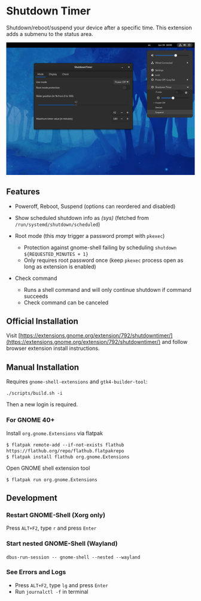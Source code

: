 # Shutdown Timer

Shutdown/reboot/suspend your device after a specific time. This extension adds a submenu to the status area. 

![Screenshot](screenshot.png)

## Features
- Poweroff, Reboot, Suspend (options can reordered and disabled)
- Show scheduled shutdown info as *(sys)* (fetched from `/run/systemd/shutdown/scheduled`)

- Root mode (this *may* trigger a password prompt with `pkexec`)
  - Protection against gnome-shell failing by scheduling `shutdown ${REQUESTED_MINUTES + 1}`
  - Only requires root password once (keep `pkexec` process open as long as extension is enabled)

- Check command
  - Runs a shell command and will only continue shutdown if command succeeds
  - Check command can be canceled

## Official Installation

Visit [https://extensions.gnome.org/extension/792/shutdowntimer/](https://extensions.gnome.org/extension/792/shutdowntimer/) and follow browser extension install instructions.


## Manual Installation

Requires `gnome-shell-extensions` and `gtk4-builder-tool`:
```(shell)
./scripts/build.sh -i
```
Then a new login is required.

### For GNOME 40+
Install `org.gnome.Extensions` via flatpak
```
$ flatpak remote-add --if-not-exists flathub https://flathub.org/repo/flathub.flatpakrepo
$ flatpak install flathub org.gnome.Extensions
```

Open GNOME shell extension tool
```
$ flatpak run org.gnome.Extensions
```

## Development

### Restart GNOME-Shell (Xorg only)
Press `ALT+F2`, type `r` and press `Enter`

### Start nested GNOME-Shell (Wayland)
`dbus-run-session -- gnome-shell --nested --wayland`

### See Errors and Logs
* Press `ALT+F2`, type `lg` and press `Enter`
* Run `journalctl -f` in terminal

